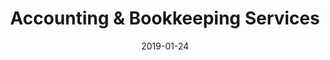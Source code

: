 ---
title: "Accounting & Bookkeeping Services"
date: 2019-01-24
summary: "Accounting services that give you the information needed to make strategic decisions. We offer bookkeeping and payroll so you can delegate and focus on running your business"
showReadingTime: false
---